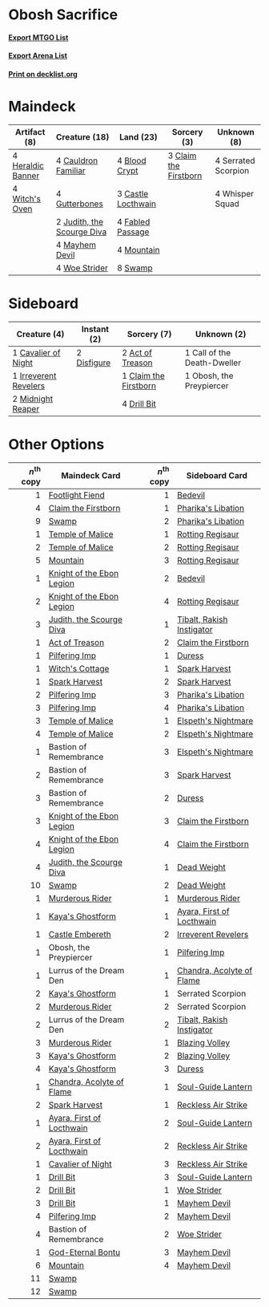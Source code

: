 # Obosh Sacrifice

#### [Export MTGO List](../collection/Obosh%20Sacrifice/Obosh%20Sacrifice.txt)
#### [Export Arena List](../collection/Obosh%20Sacrifice/Obosh%20Sacrifice_arena.txt)
#### [Print on decklist.org](http://decklist.org/?deckmain=4%09Blood%20Crypt%0A3%09Castle%20Locthwain%0A4%09Cauldron%20Familiar%0A3%09Claim%20the%20Firstborn%0A4%09Fabled%20Passage%0A4%09Gutterbones%0A4%09Heraldic%20Banner%0A2%09Judith,%20the%20Scourge%20Diva%0A4%09Mayhem%20Devil%0A4%09Mountain%0A4%09Serrated%20Scorpion%0A8%09Swamp%0A4%09Whisper%20Squad%0A4%09Witch's%20Oven%0A4%09Woe%20Strider&deckside=2%09Act%20of%20Treason%0A1%09Call%20of%20the%20Death-Dweller%0A1%09Cavalier%20of%20Night%0A1%09Claim%20the%20Firstborn%0A2%09Disfigure%0A4%09Drill%20Bit%0A1%09Irreverent%20Revelers%0A2%09Midnight%20Reaper%0A1%09Obosh,%20the%20Preypiercer)
# Maindeck

|                                        Artifact (8)                                        |                                            Creature (18)                                            |                                          Land (23)                                          |                                          Sorcery (3)                                           |    Unknown (8)    |
|--------------------------------------------------------------------------------------------|-----------------------------------------------------------------------------------------------------|---------------------------------------------------------------------------------------------|------------------------------------------------------------------------------------------------|-------------------|
|4 [Heraldic Banner](http://gatherer.wizards.com/Pages/Card/Details.aspx?multiverseid=473184)|4 [Cauldron Familiar](http://gatherer.wizards.com/Pages/Card/Details.aspx?multiverseid=473043)       |4 [Blood Crypt](http://gatherer.wizards.com/Pages/Card/Details.aspx?multiverseid=97102)      |3 [Claim the Firstborn](http://gatherer.wizards.com/Pages/Card/Details.aspx?multiverseid=473080)|4 Serrated Scorpion|
|4 [Witch's Oven](http://gatherer.wizards.com/Pages/Card/Details.aspx?multiverseid=473199)   |4 [Gutterbones](http://gatherer.wizards.com/Pages/Card/Details.aspx?multiverseid=457220)             |3 [Castle Locthwain](http://gatherer.wizards.com/Pages/Card/Details.aspx?multiverseid=473203)|                                                                                                |4 Whisper Squad    |
|                                                                                            |2 [Judith, the Scourge Diva](http://gatherer.wizards.com/Pages/Card/Details.aspx?multiverseid=457329)|4 [Fabled Passage](http://gatherer.wizards.com/Pages/Card/Details.aspx?multiverseid=473206)  |                                                                                                |                   |
|                                                                                            |4 [Mayhem Devil](http://gatherer.wizards.com/Pages/Card/Details.aspx?multiverseid=461131)            |4 [Mountain](http://gatherer.wizards.com/Pages/Card/Details.aspx?multiverseid=439859)        |                                                                                                |                   |
|                                                                                            |4 [Woe Strider](http://gatherer.wizards.com/Pages/Card/Details.aspx?multiverseid=476374)             |8 [Swamp](http://gatherer.wizards.com/Pages/Card/Details.aspx?multiverseid=439858)           |                                                                                                |                   |


# Sideboard

|                                          Creature (4)                                          |                                     Instant (2)                                      |                                          Sorcery (7)                                           |        Unknown (2)        |
|------------------------------------------------------------------------------------------------|--------------------------------------------------------------------------------------|------------------------------------------------------------------------------------------------|---------------------------|
|1 [Cavalier of Night](http://gatherer.wizards.com/Pages/Card/Details.aspx?multiverseid=466848)  |2 [Disfigure](http://gatherer.wizards.com/Pages/Card/Details.aspx?multiverseid=442076)|2 [Act of Treason](http://gatherer.wizards.com/Pages/Card/Details.aspx?multiverseid=442107)     |1 Call of the Death-Dweller|
|1 [Irreverent Revelers](http://gatherer.wizards.com/Pages/Card/Details.aspx?multiverseid=476394)|                                                                                      |1 [Claim the Firstborn](http://gatherer.wizards.com/Pages/Card/Details.aspx?multiverseid=473080)|1 Obosh, the Preypiercer   |
|2 [Midnight Reaper](http://gatherer.wizards.com/Pages/Card/Details.aspx?multiverseid=452827)    |                                                                                      |4 [Drill Bit](http://gatherer.wizards.com/Pages/Card/Details.aspx?multiverseid=457217)          |                           |


# Other Options

|*n*<sup>th</sup> copy|                                           Maindeck Card                                            |*n*<sup>th</sup> copy|                                           Sideboard Card                                           |
|--------------------:|----------------------------------------------------------------------------------------------------|--------------------:|----------------------------------------------------------------------------------------------------|
|                    1|[Footlight Fiend](http://gatherer.wizards.com/Pages/Card/Details.aspx?multiverseid=457360)          |                    1|[Bedevil](http://gatherer.wizards.com/Pages/Card/Details.aspx?multiverseid=457301)                  |
|                    4|[Claim the Firstborn](http://gatherer.wizards.com/Pages/Card/Details.aspx?multiverseid=473080)      |                    1|[Pharika's Libation](http://gatherer.wizards.com/Pages/Card/Details.aspx?multiverseid=476362)       |
|                    9|[Swamp](http://gatherer.wizards.com/Pages/Card/Details.aspx?multiverseid=439858)                    |                    2|[Pharika's Libation](http://gatherer.wizards.com/Pages/Card/Details.aspx?multiverseid=476362)       |
|                    1|[Temple of Malice](http://gatherer.wizards.com/Pages/Card/Details.aspx?multiverseid=378536)         |                    1|[Rotting Regisaur](http://gatherer.wizards.com/Pages/Card/Details.aspx?multiverseid=466865)         |
|                    2|[Temple of Malice](http://gatherer.wizards.com/Pages/Card/Details.aspx?multiverseid=378536)         |                    2|[Rotting Regisaur](http://gatherer.wizards.com/Pages/Card/Details.aspx?multiverseid=466865)         |
|                    5|[Mountain](http://gatherer.wizards.com/Pages/Card/Details.aspx?multiverseid=439859)                 |                    3|[Rotting Regisaur](http://gatherer.wizards.com/Pages/Card/Details.aspx?multiverseid=466865)         |
|                    1|[Knight of the Ebon Legion](http://gatherer.wizards.com/Pages/Card/Details.aspx?multiverseid=466859)|                    2|[Bedevil](http://gatherer.wizards.com/Pages/Card/Details.aspx?multiverseid=457301)                  |
|                    2|[Knight of the Ebon Legion](http://gatherer.wizards.com/Pages/Card/Details.aspx?multiverseid=466859)|                    4|[Rotting Regisaur](http://gatherer.wizards.com/Pages/Card/Details.aspx?multiverseid=466865)         |
|                    3|[Judith, the Scourge Diva](http://gatherer.wizards.com/Pages/Card/Details.aspx?multiverseid=457329) |                    1|[Tibalt, Rakish Instigator](http://gatherer.wizards.com/Pages/Card/Details.aspx?multiverseid=461073)|
|                    1|[Act of Treason](http://gatherer.wizards.com/Pages/Card/Details.aspx?multiverseid=442107)           |                    2|[Claim the Firstborn](http://gatherer.wizards.com/Pages/Card/Details.aspx?multiverseid=473080)      |
|                    1|[Pilfering Imp](http://gatherer.wizards.com/Pages/Card/Details.aspx?multiverseid=452831)            |                    1|[Duress](http://gatherer.wizards.com/Pages/Card/Details.aspx?multiverseid=14557)                    |
|                    1|[Witch's Cottage](http://gatherer.wizards.com/Pages/Card/Details.aspx?multiverseid=473211)          |                    1|[Spark Harvest](http://gatherer.wizards.com/Pages/Card/Details.aspx?multiverseid=461032)            |
|                    1|[Spark Harvest](http://gatherer.wizards.com/Pages/Card/Details.aspx?multiverseid=461032)            |                    2|[Spark Harvest](http://gatherer.wizards.com/Pages/Card/Details.aspx?multiverseid=461032)            |
|                    2|[Pilfering Imp](http://gatherer.wizards.com/Pages/Card/Details.aspx?multiverseid=452831)            |                    3|[Pharika's Libation](http://gatherer.wizards.com/Pages/Card/Details.aspx?multiverseid=476362)       |
|                    3|[Pilfering Imp](http://gatherer.wizards.com/Pages/Card/Details.aspx?multiverseid=452831)            |                    4|[Pharika's Libation](http://gatherer.wizards.com/Pages/Card/Details.aspx?multiverseid=476362)       |
|                    3|[Temple of Malice](http://gatherer.wizards.com/Pages/Card/Details.aspx?multiverseid=378536)         |                    1|[Elspeth's Nightmare](http://gatherer.wizards.com/Pages/Card/Details.aspx?multiverseid=476342)      |
|                    4|[Temple of Malice](http://gatherer.wizards.com/Pages/Card/Details.aspx?multiverseid=378536)         |                    2|[Elspeth's Nightmare](http://gatherer.wizards.com/Pages/Card/Details.aspx?multiverseid=476342)      |
|                    1|Bastion of Remembrance                                                                              |                    3|[Elspeth's Nightmare](http://gatherer.wizards.com/Pages/Card/Details.aspx?multiverseid=476342)      |
|                    2|Bastion of Remembrance                                                                              |                    3|[Spark Harvest](http://gatherer.wizards.com/Pages/Card/Details.aspx?multiverseid=461032)            |
|                    3|Bastion of Remembrance                                                                              |                    2|[Duress](http://gatherer.wizards.com/Pages/Card/Details.aspx?multiverseid=14557)                    |
|                    3|[Knight of the Ebon Legion](http://gatherer.wizards.com/Pages/Card/Details.aspx?multiverseid=466859)|                    3|[Claim the Firstborn](http://gatherer.wizards.com/Pages/Card/Details.aspx?multiverseid=473080)      |
|                    4|[Knight of the Ebon Legion](http://gatherer.wizards.com/Pages/Card/Details.aspx?multiverseid=466859)|                    4|[Claim the Firstborn](http://gatherer.wizards.com/Pages/Card/Details.aspx?multiverseid=473080)      |
|                    4|[Judith, the Scourge Diva](http://gatherer.wizards.com/Pages/Card/Details.aspx?multiverseid=457329) |                    1|[Dead Weight](http://gatherer.wizards.com/Pages/Card/Details.aspx?multiverseid=452817)              |
|                   10|[Swamp](http://gatherer.wizards.com/Pages/Card/Details.aspx?multiverseid=439858)                    |                    2|[Dead Weight](http://gatherer.wizards.com/Pages/Card/Details.aspx?multiverseid=452817)              |
|                    1|[Murderous Rider](http://gatherer.wizards.com/Pages/Card/Details.aspx?multiverseid=473059)          |                    1|[Murderous Rider](http://gatherer.wizards.com/Pages/Card/Details.aspx?multiverseid=473059)          |
|                    1|[Kaya's Ghostform](http://gatherer.wizards.com/Pages/Card/Details.aspx?multiverseid=461021)         |                    1|[Ayara, First of Locthwain](http://gatherer.wizards.com/Pages/Card/Details.aspx?multiverseid=473037)|
|                    1|[Castle Embereth](http://gatherer.wizards.com/Pages/Card/Details.aspx?multiverseid=473201)          |                    2|[Irreverent Revelers](http://gatherer.wizards.com/Pages/Card/Details.aspx?multiverseid=476394)      |
|                    1|Obosh, the Preypiercer                                                                              |                    1|[Pilfering Imp](http://gatherer.wizards.com/Pages/Card/Details.aspx?multiverseid=452831)            |
|                    1|Lurrus of the Dream Den                                                                             |                    1|[Chandra, Acolyte of Flame](http://gatherer.wizards.com/Pages/Card/Details.aspx?multiverseid=466880)|
|                    2|[Kaya's Ghostform](http://gatherer.wizards.com/Pages/Card/Details.aspx?multiverseid=461021)         |                    1|Serrated Scorpion                                                                                   |
|                    2|[Murderous Rider](http://gatherer.wizards.com/Pages/Card/Details.aspx?multiverseid=473059)          |                    2|Serrated Scorpion                                                                                   |
|                    2|Lurrus of the Dream Den                                                                             |                    2|[Tibalt, Rakish Instigator](http://gatherer.wizards.com/Pages/Card/Details.aspx?multiverseid=461073)|
|                    3|[Murderous Rider](http://gatherer.wizards.com/Pages/Card/Details.aspx?multiverseid=473059)          |                    1|[Blazing Volley](http://gatherer.wizards.com/Pages/Card/Details.aspx?multiverseid=426821)           |
|                    3|[Kaya's Ghostform](http://gatherer.wizards.com/Pages/Card/Details.aspx?multiverseid=461021)         |                    2|[Blazing Volley](http://gatherer.wizards.com/Pages/Card/Details.aspx?multiverseid=426821)           |
|                    4|[Kaya's Ghostform](http://gatherer.wizards.com/Pages/Card/Details.aspx?multiverseid=461021)         |                    3|[Duress](http://gatherer.wizards.com/Pages/Card/Details.aspx?multiverseid=14557)                    |
|                    1|[Chandra, Acolyte of Flame](http://gatherer.wizards.com/Pages/Card/Details.aspx?multiverseid=466880)|                    1|[Soul-Guide Lantern](http://gatherer.wizards.com/Pages/Card/Details.aspx?multiverseid=476488)       |
|                    2|[Spark Harvest](http://gatherer.wizards.com/Pages/Card/Details.aspx?multiverseid=461032)            |                    1|[Reckless Air Strike](http://gatherer.wizards.com/Pages/Card/Details.aspx?multiverseid=466908)      |
|                    1|[Ayara, First of Locthwain](http://gatherer.wizards.com/Pages/Card/Details.aspx?multiverseid=473037)|                    2|[Soul-Guide Lantern](http://gatherer.wizards.com/Pages/Card/Details.aspx?multiverseid=476488)       |
|                    2|[Ayara, First of Locthwain](http://gatherer.wizards.com/Pages/Card/Details.aspx?multiverseid=473037)|                    2|[Reckless Air Strike](http://gatherer.wizards.com/Pages/Card/Details.aspx?multiverseid=466908)      |
|                    1|[Cavalier of Night](http://gatherer.wizards.com/Pages/Card/Details.aspx?multiverseid=466848)        |                    3|[Reckless Air Strike](http://gatherer.wizards.com/Pages/Card/Details.aspx?multiverseid=466908)      |
|                    1|[Drill Bit](http://gatherer.wizards.com/Pages/Card/Details.aspx?multiverseid=457217)                |                    3|[Soul-Guide Lantern](http://gatherer.wizards.com/Pages/Card/Details.aspx?multiverseid=476488)       |
|                    2|[Drill Bit](http://gatherer.wizards.com/Pages/Card/Details.aspx?multiverseid=457217)                |                    1|[Woe Strider](http://gatherer.wizards.com/Pages/Card/Details.aspx?multiverseid=476374)              |
|                    3|[Drill Bit](http://gatherer.wizards.com/Pages/Card/Details.aspx?multiverseid=457217)                |                    1|[Mayhem Devil](http://gatherer.wizards.com/Pages/Card/Details.aspx?multiverseid=461131)             |
|                    4|[Pilfering Imp](http://gatherer.wizards.com/Pages/Card/Details.aspx?multiverseid=452831)            |                    2|[Mayhem Devil](http://gatherer.wizards.com/Pages/Card/Details.aspx?multiverseid=461131)             |
|                    4|Bastion of Remembrance                                                                              |                    2|[Woe Strider](http://gatherer.wizards.com/Pages/Card/Details.aspx?multiverseid=476374)              |
|                    1|[God-Eternal Bontu](http://gatherer.wizards.com/Pages/Card/Details.aspx?multiverseid=461019)        |                    3|[Mayhem Devil](http://gatherer.wizards.com/Pages/Card/Details.aspx?multiverseid=461131)             |
|                    6|[Mountain](http://gatherer.wizards.com/Pages/Card/Details.aspx?multiverseid=439859)                 |                    4|[Mayhem Devil](http://gatherer.wizards.com/Pages/Card/Details.aspx?multiverseid=461131)             |
|                   11|[Swamp](http://gatherer.wizards.com/Pages/Card/Details.aspx?multiverseid=439858)                    |                     |                                                                                                    |
|                   12|[Swamp](http://gatherer.wizards.com/Pages/Card/Details.aspx?multiverseid=439858)                    |                     |                                                                                                    |

